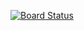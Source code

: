 [![Board Status](https://dev.azure.com/NK2019/551f8c05-f823-4fad-aeb9-60e448334a48/b8cba976-eb23-4983-88f1-74caa1ba2112/_apis/work/boardbadge/397ea13c-c70e-4c33-b03f-ffe886a44bd2)](https://dev.azure.com/NK2019/551f8c05-f823-4fad-aeb9-60e448334a48/_boards/board/t/b8cba976-eb23-4983-88f1-74caa1ba2112/Microsoft.RequirementCategory)